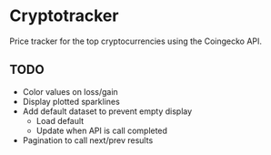 # Cryptotracker
Price tracker for the top cryptocurrencies using the Coingecko API.


## TODO
- Color values on loss/gain
- Display plotted sparklines
- Add default dataset to prevent empty display
  - Load default
  - Update when API is call completed
- Pagination to call next/prev results
